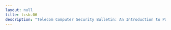 ```yaml
---
layout: null
title: tcsb.06
description: "Telecom Computer Security Bulletin: An Introduction to Packet Switched Networks Part II, by Blade Runner (August 20, 1988)"
---
```

